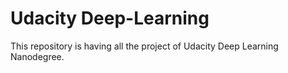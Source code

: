 # Udacity Deep-Learning
This repository is having all the project of Udacity Deep Learning Nanodegree.
